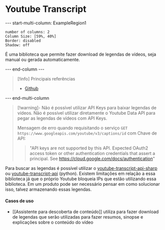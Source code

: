 # Youtube Transcript

--- start-multi-column: ExampleRegion1  
```column-settings  
number of columns: 2
Column Size: [59%, 40%]
Border: disabled
Shadow: off
```

É uma biblioteca que permite fazer download de legendas de vídeos, seja manual ou gerada automaticamente.

--- end-column ---

> [!info] Principais referências
> - [Github](https://github.com/BobLd/youtube-transcript-api)

--- end-multi-column

> [!warning]- Não é possível utilizar API Keys para baixar legendas de vídeos.
> Não é possível utilizar diretamente o Youtube Data API para pegar as legendas de vídeos com API Keys.
> 
> Mensagem de erro quando requisitando o serviço `GET https://www.googleapis.com/youtube/v3/captions/id` com Chave de API:
> 
> >"API keys are not supported by this API. Expected OAuth2 access token or other authentication credentials that assert a principal. See https://cloud.google.com/docs/authentication"

Para buscar as legendas é possível utilizar o [youtube-transcript-api-sharp](https://github.com/BobLd/youtube-transcript-api-sharp) ou [youtube-transcript-api](https://github.com/jdepoix/youtube-transcript-api) (python). Existem limitações em relação a essa biblioteca já que o próprio Youtube bloqueia IPs que estão utilizando essa biblioteca. Em um produto pode ser necessário pensar em como solucionar isso, talvez armazenando essas legendas.

#### Casos de uso

- [[Assistente para descoberta de conteúdo]] utiliza para fazer download de legendas que serão utilizadas para fazer resumos, sinopse e explicações sobre o conteúdo do vídeo
